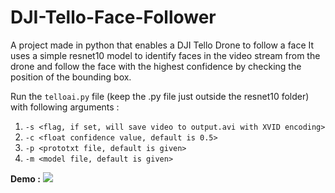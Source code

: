 # DJI-Tello-Face-Follower
A project made in python that enables a DJI Tello Drone to follow a face
It uses a simple resnet10 model to identify faces in the video stream from the drone and follow the face with the highest confidence
by checking the position of the bounding box. 

Run the ```telloai.py``` file (keep the .py file just outside the resnet10 folder) with following arguments : 

1. ```-s <flag, if set, will save video to output.avi with XVID encoding>```
2. ```-c <float confidence value, default is 0.5>```
3. ```-p <prototxt file, default is given>```
4. ```-m <model file, default is given>```

**Demo :**
![](demo.gif)
